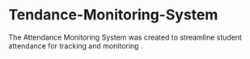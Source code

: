 # Tendance-Monitoring-System
  The Attendance Monitoring System was created to streamline student attendance for tracking and monitoring .
